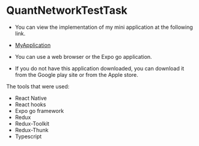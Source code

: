 # QuantNetworkTestTask
- You can view the implementation of my mini application at the following link.
- [MyApplication](https://snack.expo.dev/@volodymyrkirichenko/github.com-volodymyrkirichenko-quantnetworktesttask?platform=android)

- You can use a web browser or the Expo go application.
- If you do not have this application downloaded, you can download it from the Google play site or from the Apple store.

The tools that were used:
- React Native
- React hooks
- Expo go framework
- Redux
- Redux-Toolkit
- Redux-Thunk
- Typescript
